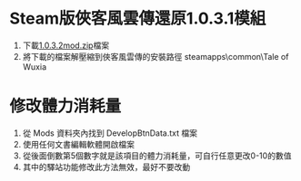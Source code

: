 # Steam版俠客風雲傳還原1.0.3.1模組
1. 下載[1.0.3.2mod.zip](https://github.com/quenchjian/taleofwuxia/releases/tag/1.0.3.2)檔案
2. 將下載的檔案解壓縮到俠客風雲傳的安裝路徑 steamapps\common\Tale of Wuxia

# 修改體力消耗量
1. 從 Mods 資料夾內找到 DevelopBtnData.txt 檔案
2. 使用任何文書編輯軟體開啟檔案
3. 從後面倒數第5個數字就是該項目的體力消耗量，可自行任意更改0-10的數值
4. 其中的驛站功能修改此方法無效，最好不要改動
